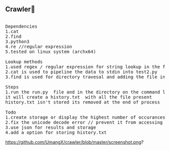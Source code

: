 ## Crawler🔎
<pre> 
Dependencies
1.cat 
2.find 
3.python3 
4.re //regular expression 
5.tested on linux system (archx64)

Lookup methods
1.used regex / regular expression for string lookup in the files
2.cat is used to pipeline the data to stdin into test2.py
3.find is used for directory travesal and adding the file in history.txt 

Steps
1.run the run.py  file and in the directory on the command line 
it will create a history.txt  with all the file present 
history.txt isn't stored its removed at the end of process 

Todo
1.create storage or display the highest number of occurances 
2.fix the unicode decode error // prevent it from accessing the non-decodable format 
3.use json for results and storage
4.add a option for storing history.txt
</pre>
https://github.com/UmangX/crawler/blob/master/screenshot.png?
